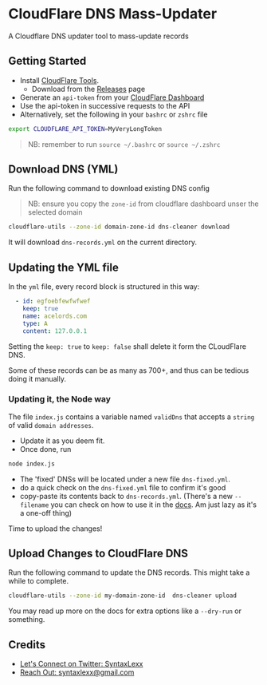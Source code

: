 # CloudFlare DNS Mass-Updater
A Cloudflare DNS updater tool to mass-update records

## Getting Started
- Install [CloudFlare Tools](https://cloudflare-utils.cyberjake.xyz/). 
  - Download from the [Releases](https://github.com/Cyb3r-Jak3/cloudflare-utils/releases) page
- Generate an `api-token` from your [CloudFlare Dashboard](https://dash.cloudflare.com/profile/api-tokens)
- Use the api-token in successive requests to the API
- Alternatively, set the following in your `bashrc` or `zshrc` file

```bash
export CLOUDFLARE_API_TOKEN=MyVeryLongToken
```
> NB: remember to run `source ~/.bashrc` or `source ~/.zshrc`

## Download DNS (YML)
Run the following command to download existing DNS config
> NB: ensure you copy the `zone-id` from cloudflare dashboard unser the selected domain

```bash
cloudflare-utils --zone-id domain-zone-id dns-cleaner download
```

It will download `dns-records.yml` on the current directory.

## Updating the YML file
In the `yml` file, every record block is structured in this way:

```yml
  - id: egfoebfewfwfwef
    keep: true
    name: acelords.com
    type: A
    content: 127.0.0.1
```

Setting the `keep: true` to `keep: false` shall delete it form the CLoudFlare DNS.

Some of these records can be as many as 700+, and thus can be tedious doing it manually.

### Updating it, the Node way
The file `index.js` contains a variable named `validDns` that accepts a `string` of valid `domain addresses`.
- Update it as you deem fit.
- Once done, run 
```bash
node index.js
```
- The 'fixed' DNSs will be located under a new file `dns-fixed.yml`.
- do a quick check on the `dns-fixed.yml` file to confirm it's good
- copy-paste its contents back to `dns-records.yml`. (There's a new `--filename` you can check on how to use it in the [docs](https://github.com/Cyb3r-Jak3/cloudflare-utils). Am just lazy as it's a one-off thing)

Time to upload the changes!

## Upload Changes to CloudFlare DNS
Run the following command to update the DNS records. This might take a while to complete.

```bash
cloudflare-utils --zone-id my-domain-zone-id  dns-cleaner upload
```

You may read up more on the docs for extra options like a `--dry-run` or something.

## Credits
- [Let's Connect on Twitter: SyntaxLexx](https://twitter.com/syntaxlexx)
- [Reach Out: syntaxlexx@gmail.com](mailto:syntaxlexx@gmail.com)
